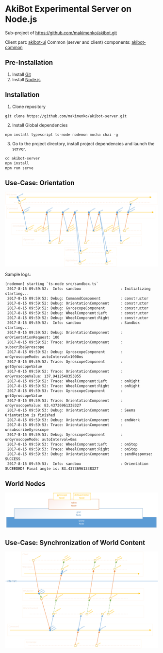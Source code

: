 # AkiBot Experimental Server on Node.js
Sub-project of https://github.com/makimenko/akibot.git

Client part: [akibot-ui](https://github.com/makimenko/akibot-ui)
Common (server and client) components: [akibot-common](https://github.com/makimenko/akibot-common)


## Pre-Installation
1. Install [Git](https://git-scm.com)
2. Install [Node.js](https://nodejs.org/en/download)

## Installation
1. Clone repository
```
git clone https://github.com/makimenko/akibot-server.git
```

2. Install Global dependencies
```
npm install typescript ts-node nodemon mocha chai -g
```

3. Go to the project directory, install project dependencies and launch the server.
```
cd akibot-server
npm install
npm run serve
```


## Use-Case: Orientation
![Orientation Workflow Example](doc/Orientation.png?raw=true "Orientation Workflow Example")

Sample logs:
```
[nodemon] starting `ts-node src/sandbox.ts`
 2017-8-15 09:59:52:  Info: sandbox                  : Initializing starting...
 2017-8-15 09:59:52: Debug: CommandComponent         : constructor
 2017-8-15 09:59:52: Debug: OrientationComponent     : constructor
 2017-8-15 09:59:52: Debug: GyroscopeComponent       : constructor
 2017-8-15 09:59:52: Debug: WheelComponent:Left      : constructor
 2017-8-15 09:59:52: Debug: WheelComponent:Right     : constructor
 2017-8-15 09:59:52:  Info: sandbox                  : Sandbox starting...
 2017-8-15 09:59:52: Debug: OrientationComponent     : onOrientationRequest: 100
 2017-8-15 09:59:52: Trace: OrientationComponent     : subscribeGyroscope
 2017-8-15 09:59:52: Debug: GyroscopeComponent       : onGyroscopeMode: autoInterval=1000ms
 2017-8-15 09:59:52: Trace: GyroscopeComponent       : getGyroscopeValue
 2017-8-15 09:59:52: Trace: OrientationComponent     : onGyroscopeValue: 137.9412548353855
 2017-8-15 09:59:52: Trace: WheelComponent:Left      : onRight
 2017-8-15 09:59:52: Trace: WheelComponent:Right     : onRight
 2017-8-15 09:59:53: Trace: GyroscopeComponent       : getGyroscopeValue
 2017-8-15 09:59:53: Trace: OrientationComponent     : onGyroscopeValue: 83.43736961338327
 2017-8-15 09:59:53: Debug: OrientationComponent     : Seems Orientation is finished
 2017-8-15 09:59:53: Debug: OrientationComponent     : endWork
 2017-8-15 09:59:53: Trace: OrientationComponent     : unsubscribeGyroscope
 2017-8-15 09:59:53: Debug: GyroscopeComponent       : onGyroscopeMode: autoInterval=0ms
 2017-8-15 09:59:53: Trace: WheelComponent:Left      : onStop
 2017-8-15 09:59:53: Trace: WheelComponent:Right     : onStop
 2017-8-15 09:59:53: Debug: OrientationComponent     : sendResponse: SUCCESS
 2017-8-15 09:59:53:  Info: sandbox                  : Orientation SUCEEDED! Final angle is: 83.43736961338327
 ```

## World Nodes
![World Nodes](doc/Nodes.png?raw=true "World Nodes")

## Use-Case: Synchronization of World Content
![World Content Example](doc/WorldContent.png?raw=true "World Content Example")
